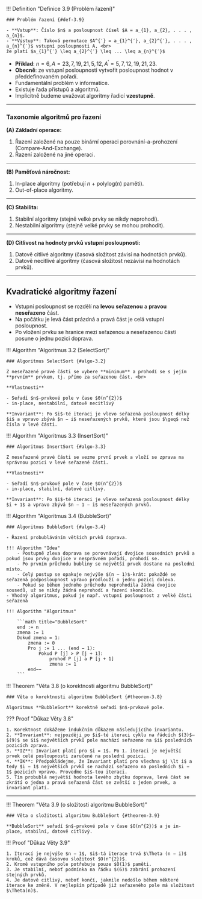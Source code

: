 <a id="def-3.9"></a>
!!! Definition "Definice 3.9 (Problém řazení)"

    ### Problém řazení {#def-3.9}

    - **Vstup**: Číslo $n$ a posloupnost čísel $A = a_{1}, a_{2}, . . . , a_{n}$.
    - **Výstup**: Taková permutace $A^{′} = a_{1}^{′}, a_{2}^{′}, . . . , a_{n}^{′}$ vstupní posloupnosti A, <br>
    že platí $a_{1}^{′} \leq a_{2}^{′} \leq ... \leq a_{n}^{′}$


- **Příklad**: $n = 6, A = 23, 7, 19, 21, 5, 12, A^{′} = 5, 7, 12, 19, 21, 23$.
- **Obecně**: ze vstupní posloupnosti vytvořit posloupnost hodnot v předdefinovaném pořadí.
- Fundamentální problém v informatice.
- Existuje řada přístupů a algoritmů.
- Implicitně budeme uvažovat algoritmy řadicí **vzestupně**.


---

### Taxonomie algoritmů pro řazení

**(A) Základní operace:**

1. Řazení založené na pouze binární operaci porovnání-a-prohození (Compare-And-Exchange).
2. Řazení založené na jiné operaci.

---

**(B) Paměťová náročnost:**

1. In-place algoritmy (potřebují $n$ + polylog($n$) paměti).
2. Out-of-place algoritmy.

---

**(C) Stabilita:**

1. Stabilní algoritmy (stejně velké prvky se nikdy neprohodí).
2. Nestabilní algoritmy (stejně velké prvky se mohou prohodit).

---

**(D) Citlivost na hodnoty prvků vstupní posloupnosti:**

1. Datově citlivé algoritmy (časová složitost závisí na hodnotách prvků).
2. Datově necitlivé algoritmy (časová složitost nezávisí na hodnotách prvků).

---

## Kvadratické algoritmy řazení
    
- Vstupní posloupnost se rozdělí na **levou seřazenou** a **pravou neseřazeno** část.
- Na počátku je levá část prázdná a pravá část je celá vstupní posloupnost.
- Po vložení prvku se hranice mezi seřazenou a neseřazenou částí posune o jednu pozici doprava.

<a id="algo-3.2"></a>
!!! Algorithm "Algoritmus 3.2 (SelectSort)"

    ### Algoritmus SelectSort {#algo-3.2}

    Z neseřazené pravé části se vybere **minimum** a prohodí se s jejím **prvním** prvkem, tj. přímo za seřazenou část. <br>

    **Vlastnosti**
    
    - Seřadí $n$-prvkové pole v čase $Θ(n^{2})$
    - in-place, nestabilní, datově necitlivý

    **Invariant**: Po $i$-té iteraci je vlevo seřazená posloupnost délky $i$ a vpravo zbývá $n − i$ neseřazených prvků, které jsou $\geq$ než čísla v levé části.

<a id="algo-3.3"></a>
!!! Algorithm "Algoritmus 3.3 (InsertSort)"

    ### Algoritmus InsertSort {#algo-3.3}

    Z neseřazené pravé části se vezme první prvek a vloží se zprava na správnou pozici v levé seřazené části.

    **Vlastnosti**
    
    - Seřadí $n$-prvkové pole v čase $O(n^{2})$
    - in-place, stabilní, datově citlivý.

    **Invariant**: Po $i$-té iteraci je vlevo seřazená posloupnost délky $i + 1$ a vpravo zbývá $n − 1 − i$ neseřazených prvků.

<a id="algo-3.4"></a>
!!! Algorithm "Algoritmus 3.4 (BubbleSort)"

    ### Algoritmus BubbleSort {#algo-3.4}

    - Řazení probubláváním větších prvků doprava.

    !!! Algorithm "Idea"
        - Postupně zleva doprava se porovnávají dvojice sousedních prvků a pokud jsou prvky dvojice v nesprávném pořadí, prohodí se.
        - Po prvním průchodu bubliny se největší prvek dostane na poslední místo.
        - Celý postup se opakuje nejvýše $(n − 1)$-krát: pokaždé se seřazená podposloupnost vpravo prodlouží o jednu pozici doleva.
        - Pokud se během jednoho průchodu neprohodila žádná dvojice sousedů, už se nikdy žádná neprohodí a řazení skončilo.
    - Vhodný algoritmus, pokud je např. vstupní posloupnost z velké části seřazená

    !!! Algorithm "Algoritmus"
        
        ```math title="BubbleSort"
        end := n
        zmena := 1
        Dokud zmena = 1:
            zmena := 0
            Pro j := 1 ... (end − 1):
                Pokud P [j] > P [j + 1]:
                    prohoď P [j] a P [j + 1]
                    zmena := 1
            end−−
        ```

<a id="theorem-3.8"></a>
!!! Theorem "Věta 3.8 (o korektnosti algoritmu BubbleSort)"

    ### Věta o korektnosti algoritmu BubbleSort {#theorem-3.8}

    Algoritmus **BubbleSort** korektně seřadí $n$-prvkové pole.

??? Proof "Důkaz Věty 3.8"

    1. Korektnost dokážeme indukčním důkazem následujícího invariantu.
    2. **Invariant**: nejpozději po $i$-té iteraci cyklu na řádcích $(3)$–$(9)$ se $i$ největších prvků pole nachází seřazeno na $i$ posledních pozicích zprava.
    3. **IZ**: Invariant platí pro $i = 1$. Po 1. iteraci je největší prvek celé posloupnosti zaručeně na poslední pozici.
    4. **IK**: Předpokládejme, že Invariant platí pro všechna $j \lt i$ a tedy $i − 1$ největších prvků se nachází seřazeno na posledních $i − 1$ pozicích vpravo. Proveďme $i$-tou iteraci.
    5. Tím probublá největší hodnota levého zbytku doprava, levá část se zkrátí o jedna a pravá seřazená část se zvětší o jeden prvek, a invariant platí.

---

<a id="theorem-3.9"></a>
!!! Theorem "Věta 3.9 (o složitosti algoritmu BubbleSort)"

    ### Věta o složitosti algoritmu BubbleSort {#theorem-3.9}

    **BubbleSort** seřadí $n$-prvkové pole v čase $O(n^{2})$ a je in-place, stabilní, datově citlivý.


!!! Proof "Důkaz Věty 3.9"

    1. Iterací je nejvýše $n − 1$, $i$-tá iterace trvá $\Theta (n − i)$ kroků, což dává časovou složitost $O(n^{2})$.
    2. Kromě vstupního pole potřebuje pouze $O(1)$ paměti.
    3. Je stabilní, neboť podmínka na řádku $(6)$ zabrání prohození stejných prvků.
    4. Je datově citlivý, neboť končí, jakmile nedošlo během některé iterace ke změně. V nejlepším případě již seřazeného pole má složitost $\Theta(n)$.
